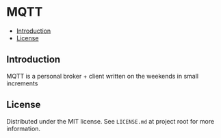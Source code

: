 # MQTT
 - [Introduction](#Introduction)
 - [License](#License)

## Introduction
MQTT is a personal broker + client written on the weekends in small increments

## License
Distributed under the MIT license. See `LICENSE.md` at project root for more information. 
